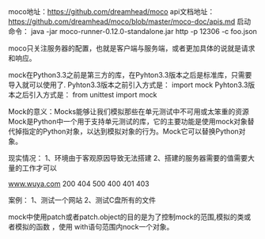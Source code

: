 moco地址：https://github.com/dreamhead/moco
api文档地址：
https://github.com/dreamhead/moco/blob/master/moco-doc/apis.md
启动命令：
java -jar moco-runner-0.12.0-standalone.jar http -p 12306 -c foo.json

moco只关注服务器的配置，也就是客户端与服务端，或者更加具体的说就是请求和响应。

mock在Python3.3之前是第三方的库，在Pyhton3.3版本之后是标准库，只需要导入就可以使用了.
Pyhton3.3版本之前引入方式是：
import mock 
Pyhton3.3版本之后引入方式是：
from unittest import  mock 

Mock的意义：Mocks能够让我们模拟那些在单元测试中不可用或太笨重的资源
Mock是Python中一个用于支持单元测试的库，它的主要功能是使用mock对象替代掉指定的Python对象，以达到模拟对象的行为。Mock它可以替换Python对象。

现实情况：
1、环境由于客观原因导致无法搭建
2、搭建的服务器需要的值需要大量的工作才可以  



www.wuya.com
200
404
500
400
401
403


案例：
1、测试一个网站
2、测试C盘所有的文件

mock中使用patch或者patch.object的目的是为了控制mock的范围,模拟的类或者模拟的函数
，使用 with语句范围内nock一个对象。


